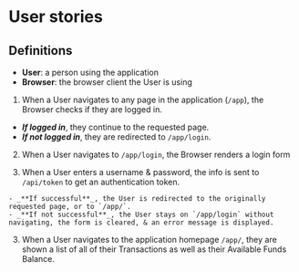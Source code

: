 User stories
===

Definitions
---

- **User**: a person using the application
- **Browser**: the browser client the User is using

1. When a User navigates to any page in the application (`/app`), the Browser checks if they are logged in.

  - _**If logged in**_, they continue to the requested page.
  - _**If not logged in**_, they are redirected to `/app/login`.

2. When a User navigates to `/app/login`, the Browser renders a login form

  1. When a User enters a username & password, the info is sent to `/api/token` to get an authentication token.

    - _**If successful**_, the User is redirected to the originally requested page, or to `/app/`.
    - _**If not successful**_, the User stays on `/app/login` without navigating, the form is cleared, & an error message is displayed.

3. When a User navigates to the application homepage `/app/`, they are shown a list of all of their Transactions as well as their Available Funds Balance.
